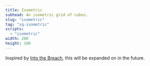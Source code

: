 ```yaml
---
title: Isometric
subhead: An isometric grid of cubes. 
slug: "isometric"
tag: "sq-isometric"
scripts:
  - "isometric"
width: 200
height: 100
---
```


Inspired by [Into the Breach](https://subsetgames.com/itb.html), this will be expanded on in the future.